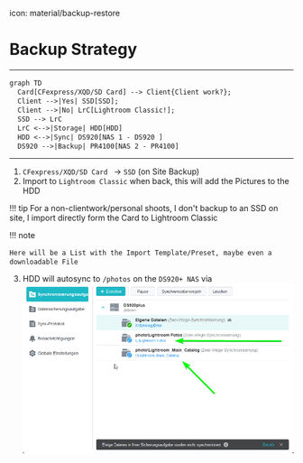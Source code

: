 icon: material/backup-restore

# Backup Strategy

---

``` mermaid
graph TD
  Card[CFexpress/XQD/SD Card] --> Client{Client work?};
  Client -->|Yes| SSD[SSD];
  Client -->|No| LrC[Lightroom Classic!];
  SSD --> LrC
  LrC <-->|Storage| HDD[HDD] 
  HDD <-->|Sync| DS920[NAS 1 - DS920 ]
  DS920 -->|Backup| PR4100[NAS 2 - PR4100]
```

---

1. `CFexpress/XQD/SD Card ` -> `SSD` (on Site Backup)
2. Import to `Lightroom Classic` when back, this will add the Pictures to the HDD

!!! tip
    For a non-clientwork/personal shoots, I don't backup to an SSD on site, I import directly form the Card to Lightroom Classic

!!! note

    Here will be a List with the Import Template/Preset, maybe even a downloadable File


3. HDD will autosync to `/photos` on the `DS920+ NAS` via   
    ![Alt text](../images/Photography/drive_sync.png)
















































<!-- ############# JUST THE BACKUP OF MY OLD WAY, WHICH SHOULD APPEAR ON MY PAGE



## Standard
Upload to Lightroom (not Classic) (iPad on Site) oder Mac zuhause
Für Kunden mind. 3 Monate Backupgarantie und Cloudaccess  (Adobe Lightroom)

---

Cull photos and edit them (don't delete them yet)
Manually Backup culled and edited Photos in RAW and JPG to WD 4TB
don't use the auto function in Lightroom, as this backs up all the crap photos too

---

This will get synced to DelevenNAS/photo and you don't have the problem of loosing the Network

---

Make sure you are not searching in DelevenNAS/home/Photos  thats something different

---

Backup this Folder to a external drive (Happens Automatically every day)
is currently automated with Hyperbackup to WD MyBook 

----

Backup JPG to iCloud Photos
Drag and Drop from HDD or NAS

---

After you made sure everything is backed up 3 Times (Lightroom Cloud, NAS, HDD) you can Format the Cards and delete the photos from the SSD

Somit habe ich 4 Backups, 1x NAS, 2x HDD, und mind. während der 3 Monate, auch auf Lightroom Cloud

JPGs sind dann noch zusätzlich in der iCloud


Alle Paar Monate kann man auch mal das Backup von DelevenNAS/photo/SynologyDrive zum PR4100/Photo_Drive_Backup kopieren, dann ist da auch ein Backup.

## Wedding/Event/Clientwork
Same as Standard just Backup on Location to a 500GB or 1 TB SSD, keep the XQD/CFexpress/SD Cards

So you have the first Copy on 1st Cardslot, the second on the 2nd Cardslot and the 3rd on the SSD.

When you come back, connect SSD to mac and import all in to lightroom.











############# END OF THE OLD BACKUPWAY -->


